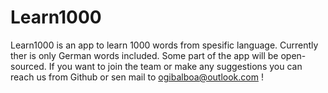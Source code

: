 # Learn1000
Learn1000 is an app to learn 1000 words from spesific language. Currently ther is only German words included. Some part of the app will be open-sourced. If you want to join the team or make any suggestions you can reach us from Github or sen mail to ogibalboa@outlook.com !
